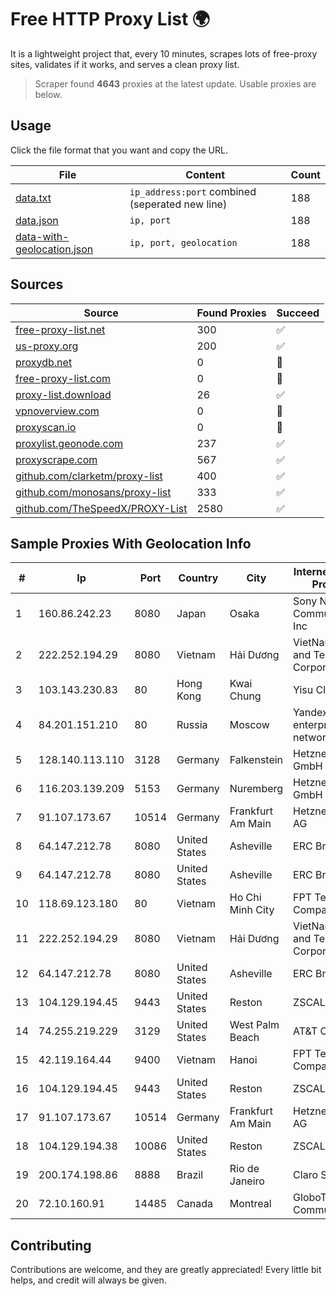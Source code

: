 
# Free HTTP Proxy List 🌍

It is a lightweight project that, every 10 minutes, scrapes lots of free-proxy sites, validates if it works, and serves a clean proxy list.


> Scraper found **4643** proxies at the latest update. Usable proxies are below.

## Usage

Click the file format that you want and copy the URL.


|File|Content|Count|
|----|-------|-----|
|[data.txt](https://raw.githubusercontent.com/themiralay/Proxy-List-World/master/data.txt)|`ip_address:port` combined (seperated new line)|188|
|[data.json](https://raw.githubusercontent.com/themiralay/Proxy-List-World/master/data.json)|`ip, port`|188|
|[data-with-geolocation.json](https://raw.githubusercontent.com/themiralay/Proxy-List-World/master/data-with-geolocation.json)|`ip, port, geolocation`|188|

## Sources

|Source|Found Proxies|Succeed|
|------|-------------|-------|
|[free-proxy-list.net](https://free-proxy-list.net)|300|✅|
|[us-proxy.org](https://www.us-proxy.org)|200|✅|
|[proxydb.net](http://proxydb.net)|0|🚫|
|[free-proxy-list.com](https://free-proxy-list.com/?page=&port=&type%5B%5D=http&type%5B%5D=https&up_time=0&search=Search)|0|🚫|
|[proxy-list.download](https://www.proxy-list.download/HTTP)|26|✅|
|[vpnoverview.com](https://vpnoverview.com/privacy/anonymous-browsing/free-proxy-servers)|0|🚫|
|[proxyscan.io](https://www.proxyscan.io)|0|🚫|
|[proxylist.geonode.com](https://proxylist.geonode.com/api/proxy-list?limit=300&page=1&sort_by=lastChecked&sort_type=desc&protocols=http,https)|237|✅|
|[proxyscrape.com](https://api.proxyscrape.com/v2/?request=displayproxies&protocol=http&timeout=10000&country=all&ssl=all&anonymity=all)|567|✅|
|[github.com/clarketm/proxy-list](https://raw.githubusercontent.com/clarketm/proxy-list/master/proxy-list-raw.txt)|400|✅|
|[github.com/monosans/proxy-list](https://raw.githubusercontent.com/monosans/proxy-list/main/proxies/http.txt)|333|✅|
|[github.com/TheSpeedX/PROXY-List](https://raw.githubusercontent.com/TheSpeedX/PROXY-List/master/http.txt)|2580|✅|


## Sample Proxies With Geolocation Info

|#|Ip|Port|Country|City|Internet Service Provider|
|-|--|----|-------|----|-------------------------|
|1|160.86.242.23|8080|Japan|Osaka|Sony Network Communications Inc|
|2|222.252.194.29|8080|Vietnam|Hải Dương|VietNam Post and Telecom Corporation|
|3|103.143.230.83|80|Hong Kong|Kwai Chung|Yisu Cloud LTD|
|4|84.201.151.210|80|Russia|Moscow|Yandex enterprise network|
|5|128.140.113.110|3128|Germany|Falkenstein|Hetzner Online GmbH|
|6|116.203.139.209|5153|Germany|Nuremberg|Hetzner Online GmbH|
|7|91.107.173.67|10514|Germany|Frankfurt Am Main|Hetzner Online AG|
|8|64.147.212.78|8080|United States|Asheville|ERC Broadband|
|9|64.147.212.78|8080|United States|Asheville|ERC Broadband|
|10|118.69.123.180|80|Vietnam|Ho Chi Minh City|FPT Telecom Company|
|11|222.252.194.29|8080|Vietnam|Hải Dương|VietNam Post and Telecom Corporation|
|12|64.147.212.78|8080|United States|Asheville|ERC Broadband|
|13|104.129.194.45|9443|United States|Reston|ZSCALER, INC.|
|14|74.255.219.229|3129|United States|West Palm Beach|AT&T Corp.|
|15|42.119.164.44|9400|Vietnam|Hanoi|FPT Telecom Company|
|16|104.129.194.45|9443|United States|Reston|ZSCALER, INC.|
|17|91.107.173.67|10514|Germany|Frankfurt Am Main|Hetzner Online AG|
|18|104.129.194.38|10086|United States|Reston|ZSCALER, INC.|
|19|200.174.198.86|8888|Brazil|Rio de Janeiro|Claro S.A|
|20|72.10.160.91|14485|Canada|Montreal|GloboTech Communications|



## Contributing

Contributions are welcome, and they are greatly appreciated! Every
little bit helps, and credit will always be given.


